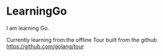 # LearningGo
I am learning Go.

Currently learning from the offline Tour built from the github 
https://github.com/golang/tour
